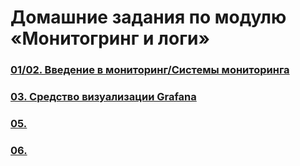 # Домашние задания по модулю «Монитогринг и логи»
### [01/02. Введение в мониторинг/Системы мониторинга](01/README.md)
### [03. Средство визуализации Grafana](03/README.md)
### [05. ](04/README.md)
### [06. ](06/README.md)